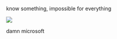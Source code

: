 know something, impossible for everything

<img src='https://discord.c99.nl/widget/theme-4/448046610723766273.png'>

damn microsoft
